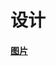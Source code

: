 # 设计

#### [图片]([https://xiu11.github.io/myProject/QQ%E5%9B%BE%E7%89%8720190417105031.jpg](https://xiu11.github.io/myProject/QQ图片20190417105031.jpg))


